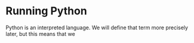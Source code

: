# Running Python 

Python is an interpreted language. We will define that term more precisely later, but this means that we 
